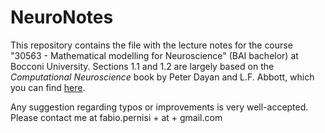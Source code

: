 # NeuroNotes
This repository contains the file with the lecture notes for the course "30563 - Mathematical modelling for Neuroscience" (BAI bachelor) at Bocconi University.
Sections 1.1 and 1.2 are largely based on the _Computational Neuroscience_ book by Peter Dayan and L.F. Abbott, which you can find [here](https://boulderschool.yale.edu/sites/default/files/files/DayanAbbott.pdf).

Any suggestion regarding typos or improvements is very well-accepted. Please contact me at fabio.pernisi + at + gmail.com
